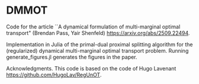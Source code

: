 # DMMOT

Code for the article  ``A dynamical formulation of multi-marginal optimal transport" (Brendan Pass, Yair Shenfeld) https://arxiv.org/abs/2509.22494.

Implementation in Julia of the primal-dual proximal splitting algorithm for the (regularized) dynamical multi-marginal optimal transport problem.  Running  generate_figures.jl generates the figures in the paper.

Acknowledgments. This code is based on the code of Hugo Lavenant https://github.com/HugoLav/RegUnOT.
